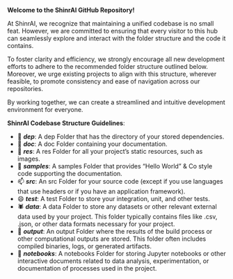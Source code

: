 <b> Welcome to the ShinrAI GitHub Repository!</b>

At ShinrAI, we recognize that maintaining a unified codebase is no small feat. However, we are committed to ensuring that every visitor to this hub can seamlessly explore and interact with the folder structure and the code it contains.

To foster clarity and efficiency, we strongly encourage all new development efforts to adhere to the recommended folder structure outlined below. Moreover, we urge existing projects to align with this structure, wherever feasible, to promote consistency and ease of navigation across our repositories.

By working together, we can create a streamlined and intuitive development environment for everyone.

<b>ShinrAI Codebase Structure Guidelines</b>:

- 👋 <i><b>dep</b></i>: A dep Folder that has the directory of your stored dependencies. 
- 👀 <i><b>doc</b></i>: A doc Folder containing your documentation.
- 🌱 <i><b>res</b></i>: A res Folder for all your project’s static resources, such as images. 
- 💞️ <i><b>samples</b></i>: A samples Folder that provides “Hello World” & Co style code supporting the documentation. 
- 📫 <i><b>src</b></i>: An src Folder for your source code (except if you use languages that use headers or if you have an application framework).
- 😄 <i><b>test</b></i>: A test Folder to store your integration, unit, and other tests. 
- 🕷️ <i><b>data</b></i>: A data Folder to store any datasets or other relevant external data used by your project. This folder typically contains files like .csv, .json, or other data formats necessary for your project.
- 🦎 <i><b>output</b></i>: An output Folder where the results of the build process or other computational outputs are stored. This folder often includes compiled binaries, logs, or generated artifacts.
- 🪼 <i><b>notebooks</b></i>: A notebooks Folder for storing Jupyter notebooks or other interactive documents related to data analysis, experimentation, or documentation of processes used in the project.

<!---
shinrai-dev/shinrai-dev is a ✨ special ✨ repository because its `README.md` (this file) appears on your GitHub profile.
You can click the Preview link to take a look at your changes.
--->
